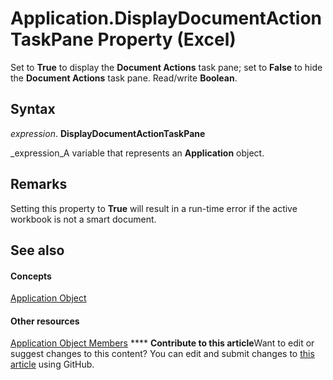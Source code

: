 
# Application.DisplayDocumentActionTaskPane Property (Excel)

Set to  **True** to display the **Document Actions** task pane; set to **False** to hide the **Document Actions** task pane. Read/write **Boolean**.


## Syntax

 _expression_. **DisplayDocumentActionTaskPane**

 _expression_A variable that represents an  **Application** object.


## Remarks

Setting this property to  **True** will result in a run-time error if the active workbook is not a smart document.


## See also


#### Concepts


 [Application Object](19b73597-5cf9-4f56-8227-b5211f657f6f.md)
#### Other resources


 [Application Object Members](4cb9ca42-8d07-cc9c-2d80-4eb9a5921e1e.md)
****   **Contribute to this article**Want to edit or suggest changes to this content? You can edit and submit changes to  [this article](https://github.com/jhershey00/VBA_Excel_Test/OpenXMLCon/articles/3b1fdce9-a6f1-ac6c-a14f-4ec8b35fd6a2.md) using GitHub.

